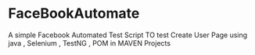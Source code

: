 # FaceBookAutomate
A simple Facebook Automated Test Script TO test Create User Page using java , Selenium , TestNG , POM in MAVEN Projects
